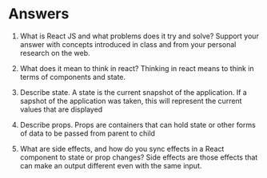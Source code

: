 # Answers

1. What is React JS and what problems does it try and solve? Support your answer with concepts introduced in class and from your personal research on the web.

1. What does it mean to think in react?
    Thinking in react means to think in terms of components and state.

1. Describe state.
    A state is the current snapshot of the application. If a sapshot of the application was taken, this will represent the current values that are displayed

1. Describe props.
    Props are containers that can hold state or other forms of data to be passed from parent to child

1. What are side effects, and how do you sync effects in a React component to state or prop changes?
    Side effects are those effects that can make an output different even with the same input.
